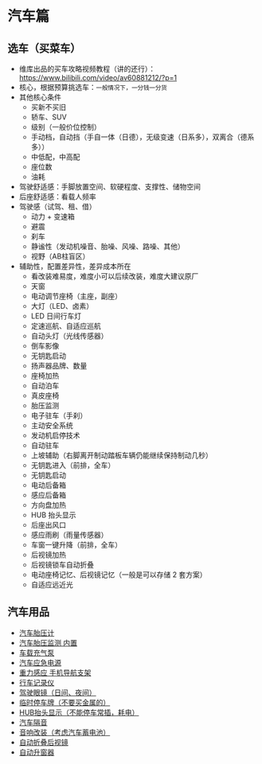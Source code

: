 
# 汽车篇


## 选车（买菜车）

- 维库出品的买车攻略视频教程（讲的还行）：<https://www.bilibili.com/video/av60881212/?p=1>
- 核心，根据预算挑选车：`一般情况下，一分钱一分货`
- 其他核心条件
    - 买新不买旧
    - 轿车、SUV
    - 级别（一般价位控制）
    - 手动档，自动挡（手自一体（日德），无级变速（日系多），双离合（德系多））
    - 中低配，中高配
    - 座位数
    - 油耗
- 驾驶舒适感：手脚放置空间、软硬程度、支撑性、储物空间
- 后座舒适感：看载人频率
- 驾驶感（试驾、租、借）
    - 动力 + 变速箱
    - 避震
    - 刹车
    - 静谧性（发动机噪音、胎噪、风噪、路噪、其他）
    - 视野（AB柱盲区）
- 辅助性，配置差异性，差异成本所在
    - 看改装难易度，难度小可以后续改装，难度大建议原厂
    - 天窗
    - 电动调节座椅（主座，副座）
    - 大灯（LED、卤素）
    - LED 日间行车灯
    - 定速巡航、自适应巡航
    - 自动头灯（光线传感器）
    - 倒车影像
    - 无钥匙启动
    - 扬声器品牌、数量
    - 座椅加热
    - 自动泊车
    - 真皮座椅
    - 胎压监测
    - 电子驻车（手刹）
    - 主动安全系统
    - 发动机启停技术
    - 自动驻车
    - 上坡辅助（右脚离开制动踏板车辆仍能继续保持制动几秒）
    - 无钥匙进入（前排，全车）
    - 无钥匙启动
    - 电动后备箱
    - 感应后备箱
    - 方向盘加热
    - HUB 抬头显示
    - 后座出风口
    - 感应雨刷（雨量传感器）
    - 车窗一键升降（前排，全车）
    - 后视镜加热
    - 后视镜锁车自动折叠
    - 电动座椅记忆、后视镜记忆（一般是可以存储 2 套方案）
    - 自适应远近光


## 汽车用品

- [汽车胎压计](https://search.jd.com/Search?keyword=汽车胎压计&enc=utf-8&cu=true&utm_source=ads.union.jd.com&utm_medium=tuiguang&utm_campaign=t_248690136_&utm_term=dafc9d4b25894be99d8575b43fe62d6c-p_276666007&abt=3)
- [汽车胎压监测 内置](https://search.jd.com/Search?keyword=汽车胎压监测%20内置&enc=utf-8&cu=true&utm_source=ads.union.jd.com&utm_medium=tuiguang&utm_campaign=t_248690136_&utm_term=dafc9d4b25894be99d8575b43fe62d6c-p_276666007&abt=3)
- [车载充气泵](https://search.jd.com/Search?keyword=车载充气泵&enc=utf-8&cu=true&utm_source=ads.union.jd.com&utm_medium=tuiguang&utm_campaign=t_248690136_&utm_term=dafc9d4b25894be99d8575b43fe62d6c-p_276666007&abt=3)
- [汽车应急电源](https://search.jd.com/Search?keyword=汽车应急电源&enc=utf-8&cu=true&utm_source=ads.union.jd.com&utm_medium=tuiguang&utm_campaign=t_248690136_&utm_term=dafc9d4b25894be99d8575b43fe62d6c-p_276666007&abt=3)
- [重力感应 手机导航支架](https://search.jd.com/Search?keyword=重力感应%20手机导航支架&enc=utf-8&cu=true&utm_source=ads.union.jd.com&utm_medium=tuiguang&utm_campaign=t_248690136_&utm_term=dafc9d4b25894be99d8575b43fe62d6c-p_276666007&abt=3)
- [行车记录仪](https://search.jd.com/Search?keyword=行车记录仪&enc=utf-8&cu=true&utm_source=ads.union.jd.com&utm_medium=tuiguang&utm_campaign=t_248690136_&utm_term=dafc9d4b25894be99d8575b43fe62d6c-p_276666007&abt=3)
- [驾驶眼镜（日间、夜间）](https://search.jd.com/Search?keyword=驾驶眼镜&enc=utf-8&cu=true&utm_source=ads.union.jd.com&utm_medium=tuiguang&utm_campaign=t_248690136_&utm_term=dafc9d4b25894be99d8575b43fe62d6c-p_276666007&abt=3)
- [临时停车牌（不要买金属的）](https://search.jd.com/Search?keyword=临时停车牌&enc=utf-8&cu=true&utm_source=ads.union.jd.com&utm_medium=tuiguang&utm_campaign=t_248690136_&utm_term=dafc9d4b25894be99d8575b43fe62d6c-p_276666007&abt=3)
- [HUB抬头显示（不能停车常插，耗电）](https://search.jd.com/Search?keyword=HUB抬头显示&enc=utf-8&cu=true&utm_source=ads.union.jd.com&utm_medium=tuiguang&utm_campaign=t_248690136_&utm_term=dafc9d4b25894be99d8575b43fe62d6c-p_276666007&abt=3)
- [汽车隔音](https://search.jd.com/Search?keyword=汽车隔音&enc=utf-8&cu=true&utm_source=ads.union.jd.com&utm_medium=tuiguang&utm_campaign=t_248690136_&utm_term=dafc9d4b25894be99d8575b43fe62d6c-p_276666007&abt=3)
- [音响改装（考虑汽车蓄电池）](https://search.jd.com/Search?keyword=音响改装&enc=utf-8&cu=true&utm_source=ads.union.jd.com&utm_medium=tuiguang&utm_campaign=t_248690136_&utm_term=dafc9d4b25894be99d8575b43fe62d6c-p_276666007&abt=3)
- [自动折叠后视镜](https://search.jd.com/Search?keyword=自动折叠后视镜&enc=utf-8&cu=true&utm_source=ads.union.jd.com&utm_medium=tuiguang&utm_campaign=t_248690136_&utm_term=dafc9d4b25894be99d8575b43fe62d6c-p_276666007&abt=3)
- [自动升窗器](https://search.jd.com/Search?keyword=自动升窗器&enc=utf-8&cu=true&utm_source=ads.union.jd.com&utm_medium=tuiguang&utm_campaign=t_248690136_&utm_term=dafc9d4b25894be99d8575b43fe62d6c-p_276666007&abt=3)
















